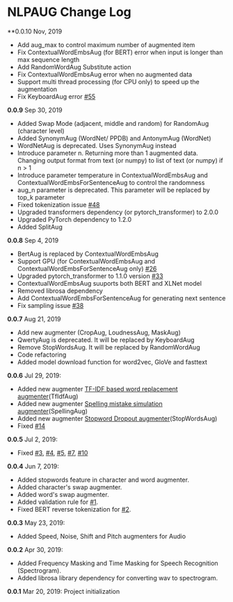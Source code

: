 NLPAUG Change Log
================

**0.0.10 Nov, 2019
*   Add aug_max to control maximum number of augmented item
*   Fix ContextualWordEmbsAug (for BERT) error when input is longer than max sequence length
*   Add RandomWordAug Substitute action
*	Fix ContextualWordEmbsAug error when no augmented data
*   Support multi thread processing (for CPU only) to speed up the augmentation
*   Fix KeyboardAug error [#55](https://github.com/makcedward/nlpaug/issues/55)

**0.0.9** Sep 30, 2019
*   Added Swap Mode (adjacent, middle and random) for RandomAug (character level)
*   Added SynonymAug (WordNet/ PPDB) and AntonymAug (WordNet)
*   WordNetAug is deprecated. Uses SynonymAug instead
*   Introduce parameter n. Returning more than 1 augmented data. Changing output format from text (or numpy) to list of text (or numpy) if n > 1
*   Introduce parameter temperature in ContextualWordEmbsAug and ContextualWordEmbsForSentenceAug to control the randomness
*   aug_n parameter is deprecated. This parameter will be replaced by top_k parameter
*   Fixed tokenization issue  [#48](https://github.com/makcedward/nlpaug/issues/48)
*   Upgraded transformers dependency (or pytorch_transformer) to 2.0.0
*   Upgraded PyTorch dependency to 1.2.0
*   Added SplitAug

**0.0.8** Sep 4, 2019
*   BertAug is replaced by ContextualWordEmbsAug
*   Support GPU (for ContextualWordEmbsAug and ContextualWordEmbsForSentenceAug only) [#26](https://github.com/makcedward/nlpaug/issues/26)
*   Upgraded pytorch_transformer to 1.1.0 version [#33](https://github.com/makcedward/nlpaug/issues/33)
*   ContextualWordEmbsAug suuports both BERT and XLNet model
*   Removed librosa dependency
*   Add ContextualWordEmbsForSentenceAug for generating next sentence
*   Fix sampling issue [#38](https://github.com/makcedward/nlpaug/issues/38)

**0.0.7** Aug 21, 2019
*   Add new augmenter (CropAug, LoudnessAug, MaskAug)
*   QwertyAug is deprecated. It will be replaced by KeyboardAug
*   Remove StopWordsAug. It will be replaced by RandomWordAug
*   Code refactoring
*   Added model download function for word2vec, GloVe and fasttext

**0.0.6** Jul 29, 2019:
*   Added new augmenter [TF-IDF based word replacement augmenter](https://arxiv.org/pdf/1904.12848.pdf)(TfIdfAug)
*   Added new augmenter [Spelling mistake simulation augmenter](https://arxiv.org/pdf/1711.02173.pdf)(SpellingAug)
*   Added new augmenter [Stopword Dropout augmenter](https://arxiv.org/pdf/1809.02079.pdf)(StopWordsAug)
*   Fixed [#14](https://github.com/makcedward/nlpaug/issues/14)

**0.0.5** Jul 2, 2019:
-   Fixed [#3](https://github.com/makcedward/nlpaug/issues/3), [#4](https://github.com/makcedward/nlpaug/issues/4), [#5](https://github.com/makcedward/nlpaug/issues/5), [#7](https://github.com/makcedward/nlpaug/issues/7), [#10](https://github.com/makcedward/nlpaug/issues/10)

**0.0.4** Jun 7, 2019:
-   Added stopwords feature in character and word augmenter.
-   Added character's swap augmenter.
-   Added word's swap augmenter.
-   Added validation rule for [#1](https://github.com/makcedward/nlpaug/issues/1).
-   Fixed BERT reverse tokenization for [#2](https://github.com/makcedward/nlpaug/issues/2).

**0.0.3** May 23, 2019:
-   Added Speed, Noise, Shift and Pitch augmenters for Audio

**0.0.2** Apr 30, 2019:
-   Added Frequency Masking and Time Masking for Speech Recognition (Spectrogram).
-   Added librosa library dependency for converting wav to spectrogram.

**0.0.1** Mar 20, 2019: Project initialization